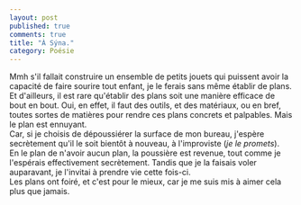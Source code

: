 ```yaml
---
layout: post
published: true
comments: true
title: "À Sýna."
category: Poésie
---
```

Mmh s'il fallait construire un ensemble de petits jouets qui puissent avoir la capacité de faire sourire tout enfant, je le ferais sans même établir de plans. Et d'ailleurs, il est rare qu'établir des plans soit une manière efficace de bout en bout. Oui, en effet, il faut des outils, et des matériaux, ou en bref, toutes sortes de matières pour rendre ces plans concrets et palpables. Mais le plan est ennuyant.  
Car, si je choisis de dépoussiérer la surface de mon bureau, j'espère secrètement qu'il le soit bientôt à nouveau, à l'improviste (*je le promets*).  
En le plan de n'avoir aucun plan, la poussière est revenue, tout comme je l'espérais effectivement secrètement. Tandis que je la faisais voler auparavant, je l'invitai à prendre vie cette fois-ci.  
Les plans ont foiré, et c'est pour le mieux, car je me suis mis à aimer cela plus que jamais.